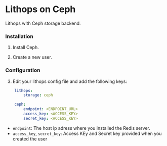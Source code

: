 # Lithops on Ceph

Lithops with Ceph storage backend.


### Installation

1. Install Ceph.

2. Create a new user.


### Configuration

3. Edit your lithops config file and add the following keys:

```yaml
    lithops:
        storage: ceph

    ceph:
        endpoint: <ENDPOINT_URL>
        access_key: <ACCESS_KEY>
        secret_key: <ACCESS_KEY>
```

- `endpoint`: The host ip adress where you installed the Redis server.
- `access_key`, `secret_key`: Access KEy and Secret key provided when you created the user
 

